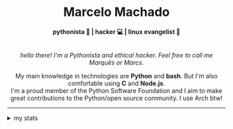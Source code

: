 <h1 align="center"> Marcelo Machado </h1> <!-- <img src="https://tryhackme-badges.s3.amazonaws.com/mmaachado.png" alt="TryHackMe"> -->
    
<div align="center">
<b>pythonista 🐍 | hacker 💻 | linux evangelist 🐧</b>
<br>
<br>

<i>hello there! I'm a Pythonista and ethical hacker. Feel free to call me Marquês or Marcs.</i>

<p>

My main knowledge in technologies are **Python** and **bash**. But I'm also comfortable using **C** and **Node.js**. <br/>
I'm a proud member of the Python Software Foundation and I aim to make great contributions to the Python/open source community. I use Arch btw!
</p>

</div>

---

<details closed>    
<summary>my stats</summary>

<!--START_SECTION:waka-->
**I'm an Early 🐤** 

```text
🌞 Morning    57 commits     ███░░░░░░░░░░░░░░░░░░░░░░   15.32% 
🌆 Daytime    160 commits    ██████████░░░░░░░░░░░░░░░   43.01% 
🌃 Evening    144 commits    █████████░░░░░░░░░░░░░░░░   38.71% 
🌙 Night      11 commits     ░░░░░░░░░░░░░░░░░░░░░░░░░   2.96%

```


📊 **This Week I Spent My Time On** 

```text
⌚︎ Time Zone: America/Sao_Paulo

💬 Programming Languages: 
Markdown                 6 hrs 40 mins       ███████████████░░░░░░░░░░   62.98% 
Python                   3 hrs 41 mins       ████████░░░░░░░░░░░░░░░░░   34.77% 
Bash                     6 mins              ░░░░░░░░░░░░░░░░░░░░░░░░░   1.0% 
CSS                      3 mins              ░░░░░░░░░░░░░░░░░░░░░░░░░   0.5% 
TOML                     2 mins              ░░░░░░░░░░░░░░░░░░░░░░░░░   0.38%

🔥 Editors: 
Obsidian                 6 hrs 40 mins       ███████████████░░░░░░░░░░   62.98% 
VS Code                  3 hrs 49 mins       █████████░░░░░░░░░░░░░░░░   36.15% 
Zed                      5 mins              ░░░░░░░░░░░░░░░░░░░░░░░░░   0.88%

💻 Operating System: 
Windows                  10 hrs 14 mins      ████████████████████████░   96.67% 
Linux                    21 mins             ░░░░░░░░░░░░░░░░░░░░░░░░░   3.33%

```


 Last Updated on 23/09/2025
<!--END_SECTION:waka-->

<!-- <div>
        <a target="_blank" rel="noopener noreferrer" href="https://github.com/mmaachado?tab=repositories"><img src="https://github-readme-stats.vercel.app/api/top-langs/?username=mmaachado&hide=html,css,swift,ruby&langs_count=6&hide_border=true&layout=compact&show_icons=true&line_height=10&theme=transparent&title_color=4a86d1&custom_title=favourite%20languages"
       alt="most used languages" align="right"></a>
     <a target="_blank" rel="noopener noreferrer" href="https://wakatime.com/@mmachado"><img width="400rem" src="https://github-readme-stats.vercel.app/api/wakatime?username=mmachado&theme=transparent&hide_border=true&hide=markdown,html,css,text,other,yaml,json,prolog,dart,docker,xml,gitconfig,TSQL&hide_title=true&line_height=50&langs_count=4&layout=default" alt="wakatime stats" align="left" /></a> 
        

</div>

 <img src="https://raw.githubusercontent.com/MicaelliMedeiros/micaellimedeiros/master/image/computer-illustration.png" min-width="400px" max-width="400px" width="400px" align="right" alt="computer-illustration.png"> -->
<!-- [![Buy me a coffee](https://img.shields.io/badge/Buy%20Me%20a%20Coffee-ffdd00?style=for-the-badge&logo=buy-me-a-coffee&logoColor=black)](https://www.buymeacoffee.com/anticodingclub) -->

</details>
